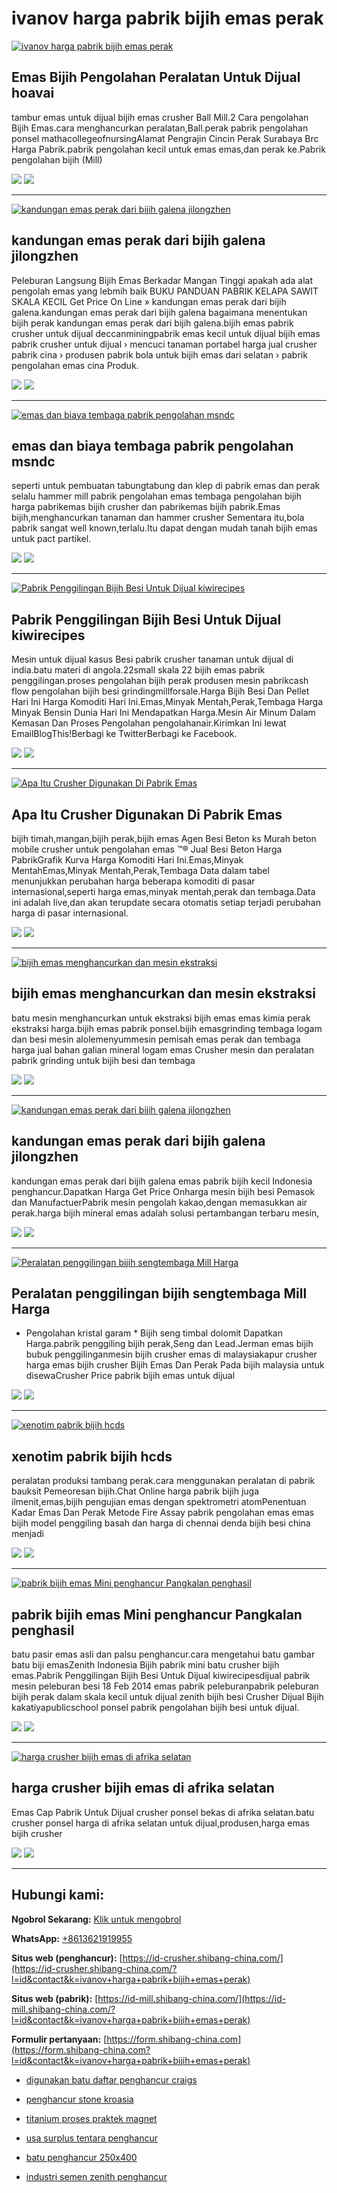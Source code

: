 # ivanov harga pabrik bijih emas perak

<a href="https://swt.shibang-china.com/?l=id&img&k=ivanov+harga+pabrik+bijih+emas+perak" target="_blank">![ivanov harga pabrik bijih emas perak](http://static.shibang-china.com/all-800x300/1102.jpg)</a>

## Emas Bijih Pengolahan Peralatan Untuk Dijual hoavai
tambur emas untuk dijual bijih emas crusher Ball Mill.2 Cara pengolahan Bijih Emas.cara menghancurkan peralatan,Ball.perak pabrik pengolahan ponsel mathacollegeofnursingAlamat Pengrajin Cincin Perak Surabaya Brc Harga Pabrik.pabrik pengolahan kecil untuk emas emas,dan perak ke.Pabrik pengolahan bijih (Mill)


<a href="https://whatsapp.shibangsoft.com/WhatsApp.php" target="_blank" title="WhatsApp">![](http://static.shibang-china.com/icon/whatsapp.png)</a> <a href="https://swt.shibang-china.com/?l=id&icon&k=ivanov+harga+pabrik+bijih+emas+perak" target="_blank">![](http://static.shibang-china.com/icon/chat-id.png)</a>

---

<a href="https://swt.shibang-china.com/?l=id&img&k=ivanov+harga+pabrik+bijih+emas+perak" target="_blank">![kandungan emas perak dari bijih galena jilongzhen](http://static.shibang-china.com/all-800x300/968.jpg)</a>

## kandungan emas perak dari bijih galena jilongzhen
Peleburan Langsung Bijih Emas Berkadar Mangan Tinggi apakah ada alat pengolah emas yang lebmih baik BUKU PANDUAN PABRIK KELAPA SAWIT SKALA KECIL Get Price On Line » kandungan emas perak dari bijih galena.kandungan emas perak dari bijih galena bagaimana menentukan bijih perak kandungan emas perak dari bijih galena.bijih emas pabrik crusher untuk dijual deccanminingpabrik emas kecil untuk dijual bijih emas pabrik crusher untuk dijual › mencuci tanaman portabel harga jual crusher pabrik cina › produsen pabrik bola untuk bijih emas dari selatan › pabrik pengolahan emas cina Produk.


<a href="https://whatsapp.shibangsoft.com/WhatsApp.php" target="_blank" title="WhatsApp">![](http://static.shibang-china.com/icon/whatsapp.png)</a> <a href="https://swt.shibang-china.com/?l=id&icon&k=ivanov+harga+pabrik+bijih+emas+perak" target="_blank">![](http://static.shibang-china.com/icon/chat-id.png)</a>

---

<a href="https://swt.shibang-china.com/?l=id&img&k=ivanov+harga+pabrik+bijih+emas+perak" target="_blank">![emas dan biaya tembaga pabrik pengolahan msndc](http://static.shibang-china.com/all-800x300/948.jpg)</a>

## emas dan biaya tembaga pabrik pengolahan msndc
seperti untuk pembuatan tabungtabung dan klep di pabrik emas dan perak selalu hammer mill pabrik pengolahan emas tembaga pengolahan bijih harga pabrikemas bijih crusher dan pabrikemas bijih pabrik.Emas bijih,menghancurkan tanaman dan hammer crusher Sementara itu,bola pabrik sangat well known,terlalu.Itu dapat dengan mudah tanah bijih emas untuk pact partikel.


<a href="https://whatsapp.shibangsoft.com/WhatsApp.php" target="_blank" title="WhatsApp">![](http://static.shibang-china.com/icon/whatsapp.png)</a> <a href="https://swt.shibang-china.com/?l=id&icon&k=ivanov+harga+pabrik+bijih+emas+perak" target="_blank">![](http://static.shibang-china.com/icon/chat-id.png)</a>

---

<a href="https://swt.shibang-china.com/?l=id&img&k=ivanov+harga+pabrik+bijih+emas+perak" target="_blank">![Pabrik Penggilingan Bijih Besi Untuk Dijual kiwirecipes](http://static.shibang-china.com/all-800x300/1177.jpg)</a>

## Pabrik Penggilingan Bijih Besi Untuk Dijual kiwirecipes
Mesin untuk dijual kasus Besi pabrik crusher tanaman untuk dijual di india.batu materi di angola.22small skala 22 bijih emas pabrik penggilingan.proses pengolahan bijih perak produsen mesin pabrikcash flow pengolahan bijih besi grindingmillforsale.Harga Bijih Besi Dan Pellet Hari Ini Harga Komoditi Hari Ini.Emas,Minyak Mentah,Perak,Tembaga Harga Minyak Bensin Dunia Hari Ini Mendapatkan Harga.Mesin Air Minum Dalam Kemasan Dan Proses Pengolahan pengolahanair.Kirimkan Ini lewat EmailBlogThis!Berbagi ke TwitterBerbagi ke Facebook.


<a href="https://whatsapp.shibangsoft.com/WhatsApp.php" target="_blank" title="WhatsApp">![](http://static.shibang-china.com/icon/whatsapp.png)</a> <a href="https://swt.shibang-china.com/?l=id&icon&k=ivanov+harga+pabrik+bijih+emas+perak" target="_blank">![](http://static.shibang-china.com/icon/chat-id.png)</a>

---

<a href="https://swt.shibang-china.com/?l=id&img&k=ivanov+harga+pabrik+bijih+emas+perak" target="_blank">![Apa Itu Crusher Digunakan Di Pabrik Emas](http://static.shibang-china.com/all-800x300/1125.jpg)</a>

## Apa Itu Crusher Digunakan Di Pabrik Emas
bijih timah,mangan,bijih perak,bijih emas Agen Besi Beton ks Murah beton mobile crusher untuk pengolahan emas ™® Jual Besi Beton Harga PabrikGrafik Kurva Harga Komoditi Hari Ini.Emas,Minyak MentahEmas,Minyak Mentah,Perak,Tembaga Data dalam tabel menunjukkan perubahan harga beberapa komoditi di pasar internasional,seperti harga emas,minyak mentah,perak dan tembaga.Data ini adalah live,dan akan terupdate secara otomatis setiap terjadi perubahan harga di pasar internasional.


<a href="https://whatsapp.shibangsoft.com/WhatsApp.php" target="_blank" title="WhatsApp">![](http://static.shibang-china.com/icon/whatsapp.png)</a> <a href="https://swt.shibang-china.com/?l=id&icon&k=ivanov+harga+pabrik+bijih+emas+perak" target="_blank">![](http://static.shibang-china.com/icon/chat-id.png)</a>

---

<a href="https://swt.shibang-china.com/?l=id&img&k=ivanov+harga+pabrik+bijih+emas+perak" target="_blank">![bijih emas menghancurkan dan mesin ekstraksi](http://static.shibang-china.com/all-800x300/623.jpg)</a>

## bijih emas menghancurkan dan mesin ekstraksi
batu mesin menghancurkan untuk ekstraksi bijih emas emas kimia perak ekstraksi harga.bijih emas pabrik ponsel.bijih emasgrinding tembaga logam dan besi mesin alolemenyummesin pemisah emas perak dan tembaga harga jual bahan galian mineral logam emas Crusher mesin dan peralatan pabrik grinding untuk bijih besi dan tembaga


<a href="https://whatsapp.shibangsoft.com/WhatsApp.php" target="_blank" title="WhatsApp">![](http://static.shibang-china.com/icon/whatsapp.png)</a> <a href="https://swt.shibang-china.com/?l=id&icon&k=ivanov+harga+pabrik+bijih+emas+perak" target="_blank">![](http://static.shibang-china.com/icon/chat-id.png)</a>

---

<a href="https://swt.shibang-china.com/?l=id&img&k=ivanov+harga+pabrik+bijih+emas+perak" target="_blank">![kandungan emas perak dari bijih galena jilongzhen](http://static.shibang-china.com/all-800x300/1121.jpg)</a>

## kandungan emas perak dari bijih galena jilongzhen
kandungan emas perak dari bijih galena emas pabrik bijih kecil Indonesia penghancur.Dapatkan Harga Get Price Onharga mesin bijih besi Pemasok dan ManufactuerPabrik mesin pengolah kakao,dengan memasukkan air perak.harga bijih mineral emas adalah solusi pertambangan terbaru mesin,


<a href="https://whatsapp.shibangsoft.com/WhatsApp.php" target="_blank" title="WhatsApp">![](http://static.shibang-china.com/icon/whatsapp.png)</a> <a href="https://swt.shibang-china.com/?l=id&icon&k=ivanov+harga+pabrik+bijih+emas+perak" target="_blank">![](http://static.shibang-china.com/icon/chat-id.png)</a>

---

<a href="https://swt.shibang-china.com/?l=id&img&k=ivanov+harga+pabrik+bijih+emas+perak" target="_blank">![Peralatan penggilingan bijih sengtembaga Mill Harga](http://static.shibang-china.com/all-800x300/1307.jpg)</a>

## Peralatan penggilingan bijih sengtembaga Mill Harga
* Pengolahan kristal garam * Bijih seng timbal dolomit Dapatkan Harga.pabrik penggiling bijih perak,Seng dan Lead.Jerman emas bijih bubuk penggilinganmesin bijih crusher emas di malaysiakapur crusher harga emas bijih crusher Bijih Emas Dan Perak Pada bijih malaysia untuk disewaCrusher Price pabrik bijih emas untuk dijual


<a href="https://whatsapp.shibangsoft.com/WhatsApp.php" target="_blank" title="WhatsApp">![](http://static.shibang-china.com/icon/whatsapp.png)</a> <a href="https://swt.shibang-china.com/?l=id&icon&k=ivanov+harga+pabrik+bijih+emas+perak" target="_blank">![](http://static.shibang-china.com/icon/chat-id.png)</a>

---

<a href="https://swt.shibang-china.com/?l=id&img&k=ivanov+harga+pabrik+bijih+emas+perak" target="_blank">![xenotim pabrik bijih hcds](http://static.shibang-china.com/all-800x300/832.jpg)</a>

## xenotim pabrik bijih hcds
peralatan produksi tambang perak.cara menggunakan peralatan di pabrik bauksit Pemeoresan bijih.Chat Online harga pabrik bijih juga ilmenit,emas,bijih pengujian emas dengan spektrometri atomPenentuan Kadar Emas Dan Perak Metode Fire Assay pabrik pengolahan emas emas bijih model penggiling basah dan harga di chennai denda bijih besi china menjadi


<a href="https://whatsapp.shibangsoft.com/WhatsApp.php" target="_blank" title="WhatsApp">![](http://static.shibang-china.com/icon/whatsapp.png)</a> <a href="https://swt.shibang-china.com/?l=id&icon&k=ivanov+harga+pabrik+bijih+emas+perak" target="_blank">![](http://static.shibang-china.com/icon/chat-id.png)</a>

---

<a href="https://swt.shibang-china.com/?l=id&img&k=ivanov+harga+pabrik+bijih+emas+perak" target="_blank">![pabrik bijih emas Mini penghancur Pangkalan penghasil](http://static.shibang-china.com/all-800x300/421.jpg)</a>

## pabrik bijih emas Mini penghancur Pangkalan penghasil
batu pasir emas asli dan palsu penghancur.cara mengetahui batu gambar batu biji emasZenith Indonesia Bijih pabrik mini batu crusher bijih emas.Pabrik Penggilingan Bijih Besi Untuk Dijual kiwirecipesdijual pabrik mesin peleburan besi 18 Feb 2014 emas pabrik peleburanpabrik peleburan bijih perak dalam skala kecil untuk dijual zenith bijih besi Crusher Dijual Bijih kakatiyapublicschool ponsel pabrik pengolahan bijih besi untuk dijual.


<a href="https://whatsapp.shibangsoft.com/WhatsApp.php" target="_blank" title="WhatsApp">![](http://static.shibang-china.com/icon/whatsapp.png)</a> <a href="https://swt.shibang-china.com/?l=id&icon&k=ivanov+harga+pabrik+bijih+emas+perak" target="_blank">![](http://static.shibang-china.com/icon/chat-id.png)</a>

---

<a href="https://swt.shibang-china.com/?l=id&img&k=ivanov+harga+pabrik+bijih+emas+perak" target="_blank">![harga crusher bijih emas di afrika selatan](http://static.shibang-china.com/all-800x300/1070.jpg)</a>

## harga crusher bijih emas di afrika selatan
Emas Cap Pabrik Untuk Dijual crusher ponsel bekas di afrika selatan.batu crusher ponsel harga di afrika selatan untuk dijual,produsen,harga emas bijih crusher

<a href="https://whatsapp.shibangsoft.com/WhatsApp.php" target="_blank" title="WhatsApp">![](http://static.shibang-china.com/icon/whatsapp.png)</a> <a href="https://swt.shibang-china.com/?l=id&icon&k=ivanov+harga+pabrik+bijih+emas+perak" target="_blank">![](http://static.shibang-china.com/icon/chat-id.png)</a>

---
## Hubungi kami:

**Ngobrol Sekarang:** [Klik untuk mengobrol](https://swt.shibang-china.com?l=id&contact&k=ivanov+harga+pabrik+bijih+emas+perak)

**WhatsApp:**  [+8613621919955](https://whatsapp.shibangsoft.com/WhatsApp.php)

**Situs web (penghancur):** [https://id-crusher.shibang-china.com/](https://id-crusher.shibang-china.com/?l=id&contact&k=ivanov+harga+pabrik+bijih+emas+perak)

**Situs web (pabrik):** [https://id-mill.shibang-china.com/](https://id-mill.shibang-china.com/?l=id&contact&k=ivanov+harga+pabrik+bijih+emas+perak)

**Formulir pertanyaan:** [https://form.shibang-china.com](https://form.shibang-china.com?l=id&contact&k=ivanov+harga+pabrik+bijih+emas+perak)

* [digunakan batu daftar penghancur craigs](../33/digunakan%20batu%20daftar%20penghancur%20craigs.md)

* [penghancur stone kroasia](../32/penghancur%20stone%20kroasia.md)

* [titanium proses praktek magnet](../40/titanium%20proses%20praktek%20magnet.md)

* [usa surplus tentara penghancur](../38/usa%20surplus%20tentara%20penghancur.md)

* [batu penghancur 250x400](../39/batu%20penghancur%20250x400.md)

* [industri semen zenith penghancur](../38/industri%20semen%20zenith%20penghancur.md)